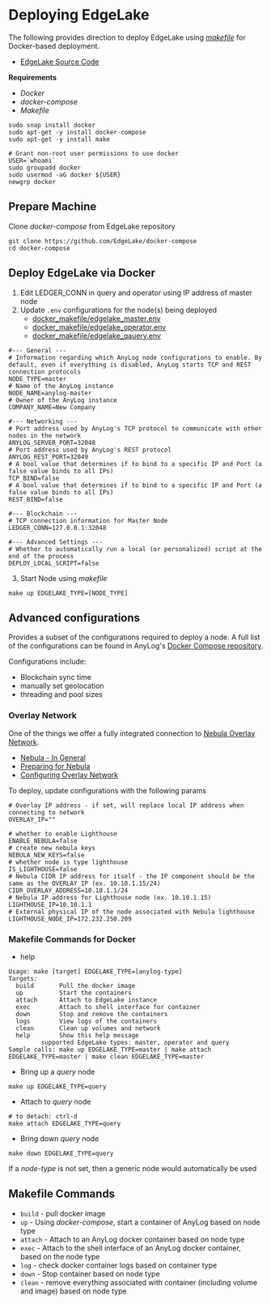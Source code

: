 # Deploying EdgeLake

The following provides direction to deploy EdgeLake using [_makefile_](Makefile) for Docker-based deployment.

* [EdgeLake Source Code](https://github.com/EdgeLake/EdgeLake)

**Requirements**
* _Docker_
* _docker-compose_
* _Makefile_
```shell
sudo snap install docker
sudo apt-get -y install docker-compose 
sudo apt-get -y install make
 
# Grant non-root user permissions to use docker
USER=`whoami` 
sudo groupadd docker 
sudo usermod -aG docker ${USER} 
newgrp docker
```

## Prepare Machine
Clone _docker-compose_ from EdgeLake repository
```shell
git clone https://github.com/EdgeLake/docker-compose
cd docker-compose
```

## Deploy EdgeLake via Docker 
1. Edit LEDGER_CONN in query and operator using IP address of master node
2. Update `.env` configurations for the node(s) being deployed 
   * [docker_makefile/edgelake_master.env](docker_makefile/edgelake_master.env)
   * [docker_makefile/edgelake_operator.env](docker_makefile/edgelake_operator.env)
   * [docker_makefile/edgelake_qauery.env](docker_makefile/edgelake_query.env)

```dotenv
#--- General ---
# Information regarding which AnyLog node configurations to enable. By default, even if everything is disabled, AnyLog starts TCP and REST connection protocols
NODE_TYPE=master
# Name of the AnyLog instance
NODE_NAME=anylog-master
# Owner of the AnyLog instance
COMPANY_NAME=New Company

#--- Networking ---
# Port address used by AnyLog's TCP protocol to communicate with other nodes in the network
ANYLOG_SERVER_PORT=32048
# Port address used by AnyLog's REST protocol
ANYLOG_REST_PORT=32049
# A bool value that determines if to bind to a specific IP and Port (a false value binds to all IPs)
TCP_BIND=false
# A bool value that determines if to bind to a specific IP and Port (a false value binds to all IPs)
REST_BIND=false

#--- Blockchain ---
# TCP connection information for Master Node
LEDGER_CONN=127.0.0.1:32048

#--- Advanced Settings ---
# Whether to automatically run a local (or personalized) script at the end of the process
DEPLOY_LOCAL_SCRIPT=false
```

3. Start Node using _makefile_
```shell
make up EDGELAKE_TYPE=[NODE_TYPE]
```

## Advanced configurations
Provides a subset of the configurations required to deploy a node. A full list of the configurations can be found in
AnyLog's [Docker Compose repository](https://github.com/AnyLog-co/docker-compose/tree/main/docker-makefile). 

Configurations include: 
* Blockchain sync time
* manually set geolocation 
* threading and pool sizes


### Overlay Network 
One of the things we offer a fully integrated connection to <a href="https://nebula.defined.net/docs" target="_blank">Nebula Overlay Network</a>.

* [Nebula - In General](https://github.com/AnyLog-co/documentation/blob/master/deployments/Networking%20%26%20Security/nebula.md)
* [Preparing for Nebula](https://github.com/AnyLog-co/documentation/blob/master/deployments/Networking%20%26%20Security/nebula_through_anylog.md)
* [Configuring Overlay Network](https://github.com/AnyLog-co/documentation/blob/master/deployments/Networking%20%26%20Security/Configuring%20Overlay%20with%20AnyLog.md)

To deploy, update configurations with the following params
```dotenv
# Overlay IP address - if set, will replace local IP address when connecting to network
OVERLAY_IP=""

# whether to enable Lighthouse
ENABLE_NEBULA=false
# create new nebula keys
NEBULA_NEW_KEYS=false
# whether node is type lighthouse
IS_LIGHTHOUSE=false
# Nebula CIDR IP address for itself - the IP component should be the same as the OVERLAY_IP (ex. 10.10.1.15/24)
CIDR_OVERLAY_ADDRESS=10.10.1.1/24
# Nebula IP address for Lighthouse node (ex. 10.10.1.15)
LIGHTHOUSE_IP=10.10.1.1
# External physical IP of the node associated with Nebula lighthouse
LIGHTHOUSE_NODE_IP=172.232.250.209
```

### Makefile Commands for Docker
* help
```shell
Usage: make [target] EDGELAKE_TYPE=[anylog-type]
Targets:
  build       Pull the docker image
  up          Start the containers
  attach      Attach to EdgeLake instance
  exec        Attach to shell interface for container
  down        Stop and remove the containers
  logs        View logs of the containers
  clean       Clean up volumes and network
  help        Show this help message
         supported EdgeLake types: master, operator and query
Sample calls: make up EDGELAKE_TYPE=master | make attach EDGELAKE_TYPE=master | make clean EDGELAKE_TYPE=master
```

* Bring up a _query_ node
```shell
make up EDGELAKE_TYPE=query
```

* Attach to _query_ node
```shell
# to detach: ctrl-d
make attach EDGELAKE_TYPE=query  
```

* Bring down _query_ node
```shell
make down EDGELAKE_TYPE=query
```
If a _node-type_ is not set, then a generic node would automatically be used

## Makefile Commands 
* `build` - pull docker image 
* `up` - Using _docker-compose_, start a container of AnyLog based on node type
* `attach` - Attach to an AnyLog docker container based on node type
* `exec` - Attach to the shell interface of an AnyLog docker container, based on the node type 
* `log` - check docker container logs based on container type
* `down` - Stop container based on node type 
* `clean` - remove everything associated with container (including volume and image) based on node type
 


